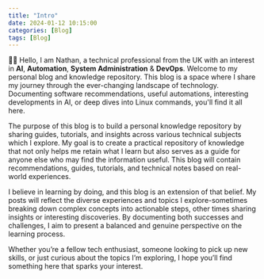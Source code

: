 ```yaml
---
title: "Intro"
date: 2024-01-12 10:15:00
categories: [Blog]
tags: [Blog]
---
```


👋🏻 Hello, I am Nathan, a technical professional from the UK with an interest in **AI**, **Automation**, **System Administration** & **DevOps**. Welcome to my personal blog and knowledge repository. This blog is a space where I share my journey through the ever-changing landscape of technology. Documenting software recommendations, useful automations, interesting developments in AI, or deep dives into Linux commands, you'll find it all here.

The purpose of this blog is to build a personal knowledge repository by sharing guides, tutorials, and insights across various technical subjects which I explore. My goal is to create a practical repository of knowledge that not only helps me retain what I learn but also serves as a guide for anyone else who may find the information useful. This blog will contain recommendations, guides, tutorials, and technical notes based on real-world experiences.

I believe in learning by doing, and this blog is an extension of that belief. My posts will reflect the diverse experiences and topics I explore-sometimes breaking down complex concepts into actionable steps, other times sharing insights or interesting discoveries. By documenting both successes and challenges, I aim to present a balanced and genuine perspective on the learning process.

Whether you’re a fellow tech enthusiast, someone looking to pick up new skills, or just curious about the topics I’m exploring, I hope you’ll find something here that sparks your interest.





